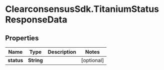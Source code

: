 # ClearconsensusSdk.TitaniumStatusResponseData

## Properties

Name | Type | Description | Notes
------------ | ------------- | ------------- | -------------
**status** | **String** |  | [optional] 



